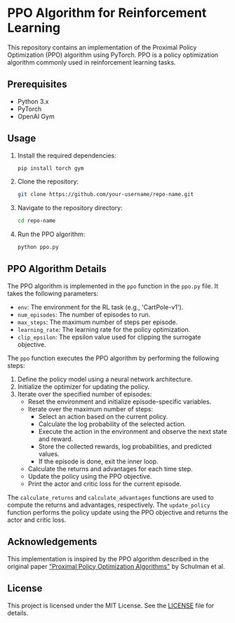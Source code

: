 # PPO Algorithm for Reinforcement Learning

This repository contains an implementation of the Proximal Policy Optimization (PPO) algorithm using PyTorch. PPO is a policy optimization algorithm commonly used in reinforcement learning tasks.

## Prerequisites
- Python 3.x
- PyTorch
- OpenAI Gym

## Usage
1. Install the required dependencies:
   ```bash
   pip install torch gym
   ```

2. Clone the repository:
   ```bash
   git clone https://github.com/your-username/repo-name.git
   ```

3. Navigate to the repository directory:
   ```bash
   cd repo-name
   ```

4. Run the PPO algorithm:
   ```bash
   python ppo.py
   ```

## PPO Algorithm Details
The PPO algorithm is implemented in the `ppo` function in the `ppo.py` file. It takes the following parameters:
- `env`: The environment for the RL task (e.g., 'CartPole-v1').
- `num_episodes`: The number of episodes to run.
- `max_steps`: The maximum number of steps per episode.
- `learning_rate`: The learning rate for the policy optimization.
- `clip_epsilon`: The epsilon value used for clipping the surrogate objective.

The `ppo` function executes the PPO algorithm by performing the following steps:
1. Define the policy model using a neural network architecture.
2. Initialize the optimizer for updating the policy.
3. Iterate over the specified number of episodes:
   - Reset the environment and initialize episode-specific variables.
   - Iterate over the maximum number of steps:
     - Select an action based on the current policy.
     - Calculate the log probability of the selected action.
     - Execute the action in the environment and observe the next state and reward.
     - Store the collected rewards, log probabilities, and predicted values.
     - If the episode is done, exit the inner loop.
   - Calculate the returns and advantages for each time step.
   - Update the policy using the PPO objective.
   - Print the actor and critic loss for the current episode.

The `calculate_returns` and `calculate_advantages` functions are used to compute the returns and advantages, respectively. The `update_policy` function performs the policy update using the PPO objective and returns the actor and critic loss.

## Acknowledgements
This implementation is inspired by the PPO algorithm described in the original paper ["Proximal Policy Optimization Algorithms"](https://arxiv.org/abs/1707.06347) by Schulman et al.

## License
This project is licensed under the MIT License. See the [LICENSE](LICENSE) file for details.
